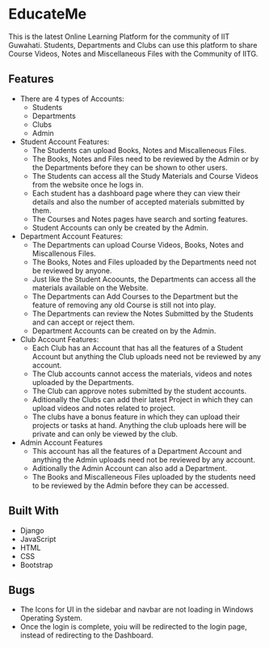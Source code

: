 # EducateMe

This is the latest Online Learning Platform for the community of IIT Guwahati. Students, Departments and Clubs can use this platform to share Course Videos, Notes and Miscellaneous Files with the Community of IITG.

## Features
* There are 4 types of Accounts:
    * Students
    * Departments
    * Clubs
    * Admin
* Student Account Features:
    * The Students can upload Books, Notes and Miscalleneous Files.
    * The Books, Notes and Files need to be reviewed by the Admin or by the Departments before they can be shown to other users.
    * The Students can access all the Study Materials and Course Videos from the website once he logs in.
    * Each student has a dashboard page where they can view their details and also the number of accepted materials submitted by them.
    * The Courses and Notes pages have search and sorting features.
    * Student Accounts can only be created by the Admin.
* Department Account Features:
    * The Departments can upload Course Videos, Books, Notes and Miscallenous Files.
    * The Books, Notes and Files uploaded by the Departments need not be reviewed by anyone.
    * Just like the Student Acoounts, the Departments can access all the materials available on the Website.
    * The Departments can Add Courses to the Department but the feature of removing any old Course is still not into play.
    * The Departments can review the Notes Submitted by the Students and can accept or reject them.
    * Department Accounts can be created on by the Admin.
* Club Account Features:
    * Each Club has an Account that has all the features of a Student Account but anything the Club uploads need not be reviewed by any account.
    * The Club accounts cannot access the materials, videos and notes uploaded by the Departments.
    * The Club can approve notes submitted by the student accounts.
    * Aditionally the Clubs can add their latest Project in which they can upload videos and notes related to project.
    * The clubs have a bonus feature in which they can upload their projects or tasks at hand. Anything the club uploads here will be private and can only be viewed by the club.
* Admin Account Features
    * This account has all the features of a Department Account and anything the Admin uploads need not be reviewed by any account.
    * Aditionally the Admin Account can also add a Department.
    * The Books and Miscalleneous Files uploaded by the students need to be reviewed by the Admin before they can be accessed.

## Built With

* Django
* JavaScript
* HTML
* CSS
* Bootstrap

## Bugs

* The Icons for UI in the sidebar and navbar are not loading in Windows Operating System.
* Once the login is complete, yoiu will be redirected to the login page, instead of redirecting to the Dashboard.